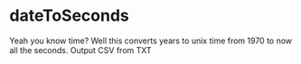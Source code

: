 # dateToSeconds
Yeah you know time? Well this converts years to unix time from 1970 to now all the seconds. Output CSV from TXT
